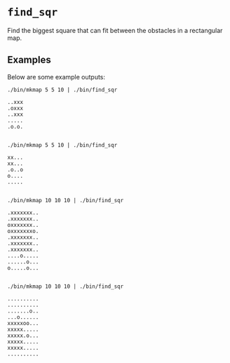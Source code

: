 
# `find_sqr`

Find the biggest square that can fit between the obstacles in a rectangular
map.

## Examples

Below are some example outputs:

    ./bin/mkmap 5 5 10 | ./bin/find_sqr

    ..xxx
    .oxxx
    ..xxx
    .....
    .o.o.


    ./bin/mkmap 5 5 10 | ./bin/find_sqr

    xx...
    xx...
    .o..o
    o....
    .....


    ./bin/mkmap 10 10 10 | ./bin/find_sqr

    .xxxxxxx..
    .xxxxxxx..
    oxxxxxxx..
    oxxxxxxxo.
    .xxxxxxx..
    .xxxxxxx..
    .xxxxxxx..
    ....o.....
    ......o...
    o.....o...


    ./bin/mkmap 10 10 10 | ./bin/find_sqr

    ..........
    ..........
    .......o..
    ...o......
    xxxxxoo...
    xxxxx.....
    xxxxx.o...
    xxxxx.....
    xxxxx.....
    ..........

